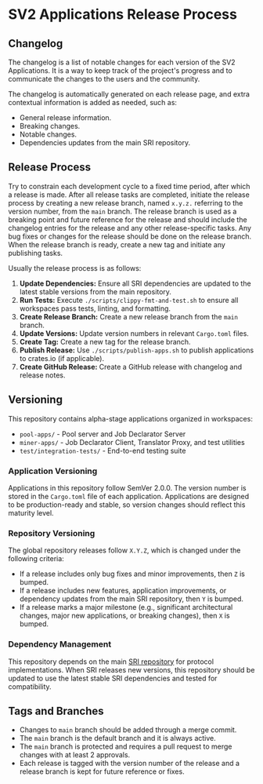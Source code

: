 # SV2 Applications Release Process

## Changelog

The changelog is a list of notable changes for each version of the SV2 Applications. 
It is a way to keep track of the project's progress and to communicate 
the changes to the users and the community.

The changelog is automatically generated on each release page, and extra contextual
information is added as needed, such as:
 - General release information.
 - Breaking changes.
 - Notable changes.
 - Dependencies updates from the main SRI repository.

## Release Process

Try to constrain each development cycle to a fixed time period, after which a
release is made. After all release tasks are completed, initiate the release
process by creating a new release branch, named `x.y.z.` referring to the
version number, from the `main` branch.  The release branch is used as a
breaking point and future reference for the release and should include the
changelog entries for the release and any other release-specific tasks. Any bug
fixes or changes for the release should be done on the release branch. When the
release branch is ready, create a new tag and initiate any publishing tasks.

Usually the release process is as follows:

1. **Update Dependencies:** Ensure all SRI dependencies are updated to the latest stable versions from the main repository.
2. **Run Tests:** Execute `./scripts/clippy-fmt-and-test.sh` to ensure all workspaces pass tests, linting, and formatting.
3. **Create Release Branch:** Create a new release branch from the `main` branch.
4. **Update Versions:** Update version numbers in relevant `Cargo.toml` files.
5. **Create Tag:** Create a new tag for the release branch.
6. **Publish Release:** Use `./scripts/publish-apps.sh` to publish applications to crates.io (if applicable).
7. **Create GitHub Release:** Create a GitHub release with changelog and release notes.

## Versioning

This repository contains alpha-stage applications organized in workspaces:
- `pool-apps/` - Pool server and Job Declarator Server
- `miner-apps/` - Job Declarator Client, Translator Proxy, and test utilities  
- `test/integration-tests/` - End-to-end testing suite

### Application Versioning

Applications in this repository follow SemVer 2.0.0. The version number is stored in
the `Cargo.toml` file of each application. Applications are designed to be production-ready
and stable, so version changes should reflect this maturity level.

### Repository Versioning  

The global repository releases follow `X.Y.Z`, which is changed under the following criteria:
- If a release includes only bug fixes and minor improvements, then `Z` is bumped.
- If a release includes new features, application improvements, or dependency updates from the main SRI repository, then `Y` is bumped.
- If a release marks a major milestone (e.g., significant architectural changes, major new applications, or breaking changes), then `X` is bumped.

### Dependency Management

This repository depends on the main [SRI repository](https://github.com/stratum-mining/stratum) for protocol implementations. When SRI releases new versions, this repository should be updated to use the latest stable SRI dependencies and tested for compatibility.

## Tags and Branches

- Changes to `main` branch should be added through a merge commit.
- The `main` branch is the default branch and it is always active.
- The `main` branch is protected and requires a pull request to merge changes
  with at least 2 approvals.
- Each release is tagged with the version number of the release and a release
  branch is kept for future reference or fixes.
